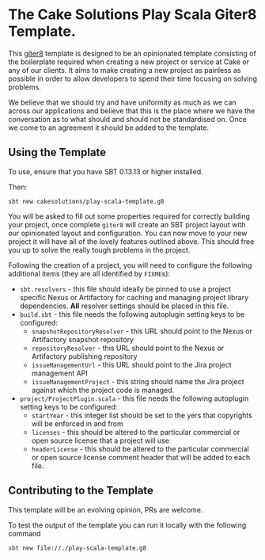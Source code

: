 # The Cake Solutions Play Scala Giter8 Template.

This [giter8](https://github.com/foundweekends/giter8) template is designed to be an opinionated template consisting of
the boilerplate required when creating a new project or service at Cake or any of our clients. It aims to make creating
a new project as painless as possible in order to allow developers to spend their time focusing on solving problems.

We believe that we should try and have uniformity as much as we can across our applications and believe that this is the
place where we have the conversation as to what should and should not be standardised on. Once we come to an agreement
it should be added to the template.

## Using the Template

To use, ensure that you have SBT 0.13.13 or higher installed.

Then:

```
sbt new cakesolutions/play-scala-template.g8
```

You will be asked to fill out some properties required for correctly building your project, once complete `giter8` will
create an SBT project layout with our opinionated layout and configuration.  You can now move to your new project it
will have all of the lovely features outlined above.  This should free you up to solve the really tough problems in the
project.

Following the creation of a project, you will need to configure the following additional items (they are all identified
by ```FIXME```s):
* ```sbt.resolvers``` - this file should ideally be pinned to use a project specific Nexus or Artifactory for caching
  and managing project library dependencies. **All** resolver settings should be placed in this file.
* ```build.sbt``` - this file needs the following autoplugin setting keys to be configured:
  * ```snapshotRepositoryResolver``` - this URL should point to the Nexus or Artifactory snapshot repository
  * ```repositoryResolver``` - this URL should point to the Nexus or Artifactory publishing repository
  * ```issueManagementUrl``` - this URL should point to the Jira project management API
  * ```issueManagementProject``` - this string should name the Jira project against which the project code is managed.
* ```project/ProjectPlugin.scala``` - this file needs the following autoplugin setting keys to be configured:
  * ```startYear``` - this integer list should be set to the yers that copyrights will be enforced in and from
  * ```licenses``` - this should be altered to the particular commercial or open source license that a project will use
  * ```headerLicense``` - this should be altered to the particular commercial or open source license comment header that
    will be added to each file.

## Contributing to the Template

This template will be an evolving opinion, PRs are welcome.

To test the output of the template you can run it locally with the following command

```
sbt new file://./play-scala-template.g8
```
